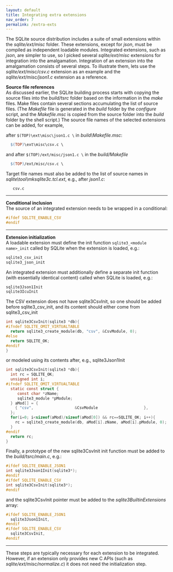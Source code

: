 ```yaml
---
layout: default
title: Integrating extra extensions
nav_order: 7
permalink: /extra-exts
---
```


The SQLite source distribution includes a suite of small extensions within the *sqlite/ext/misc* folder. These extensions, except for *json*, must be compiled as independent loadable modules. Integrated extensions, such as *json*, are simpler to use, so I picked several *sqlite/ext/misc* extensions for integration into the amalgamation. Integration of an extension into the amalgamation consists of several steps. To illustrate them, lets use the *sqlite/ext/misc/csv.c* extension as an example and the *sqlite/ext/misc/json1.c* extension as a reference.

**Source file references**  
As discussed earlier, the SQLite building process starts with copying the source files into the *build/tsrc* folder based on the information in the *make* files. Make files contain several sections accumulating the list of source files. (The *Makefile* file is generated in the *build* folder by the *configure* script, and the *Makefile.msc* is copied from the source folder into the *build* folder by the shell script.) The source file names of the selected extensions can be added, for example,

after `$(TOP)\ext\misc\json1.c \` in *build\Makefile.msc*:

```makefile
  $(TOP)\ext\misc\csv.c \
```

and after `$(TOP)/ext/misc/json1.c \` in the *build/Makefile*

```makefile
  $(TOP)/ext/misc/csv.c \
```

Target file names must also be added to the list of source names in *sqlite\tool\mksqlite3c.tcl.ext*, e.g., after *json1.c*:

```
   csv.c
```

--- 

**Conditional inclusion**  
The source of an integrated extension needs to be wrapped in a conditional:

```c
#ifdef SQLITE_ENABLE_CSV
#endif
```
 
---
 
**Extension initialization**  
A loadable extension must define the init function `sqlite3_<module name>_init` called by SQLite when the extension is loaded, e.g.:
 
```c
sqlite3_csv_init
sqlite3_json_init
```

An integrated extension must additionally define a separate init function (with essentially identical content) called when SQLite is loaded, e.g.:

```c
sqlite3Json1Init
sqlite3IcuInit
```

The CSV extension does not have sqlite3CsvInit, so one should be added before sqlite3_csv_init, and its content should either come from sqlite3_csv_init 

```c
int sqlite3CsvInit(sqlite3 *db){
#ifndef SQLITE_OMIT_VIRTUALTABLE	
  return sqlite3_create_module(db, "csv", &CsvModule, 0);
#else
  return SQLITE_OK;
#endif
}
```

or modeled using its contents after, e.g., sqlite3Json1Init

```c
int sqlite3CsvInit(sqlite3 *db){
  int rc = SQLITE_OK;
  unsigned int i;
#ifndef SQLITE_OMIT_VIRTUALTABLE
  static const struct {
     const char *zName;
     sqlite3_module *pModule;
  } aMod[] = {
    { "csv",                  &CsvModule                    },
  };
  for(i=0; i<sizeof(aMod)/sizeof(aMod[0]) && rc==SQLITE_OK; i++){
    rc = sqlite3_create_module(db, aMod[i].zName, aMod[i].pModule, 0);
  }
#endif
  return rc;
}
```

Finally, a prototype of the new sqlite3CsvInit init function must be added to the *build/tsrc/main.c*, e.g.:

```c
#ifdef SQLITE_ENABLE_JSON1
int sqlite3Json1Init(sqlite3*);
#endif
#ifdef SQLITE_ENABLE_CSV
int sqlite3CsvInit(sqlite3*);
#endif
```

and the sqlite3CsvInit pointer must be added to the *sqlite3BuiltinExtensions* array:

```c
#ifdef SQLITE_ENABLE_JSON1
  sqlite3Json1Init,
#endif
#ifdef SQLITE_ENABLE_CSV
  sqlite3CsvInit,
#endif
```

---

These steps are typically necessary for each extension to be integrated. However, if an extension only provides new C APIs (such as *sqlite/ext/misc/normalize.c*) it does not need the initialization step.
